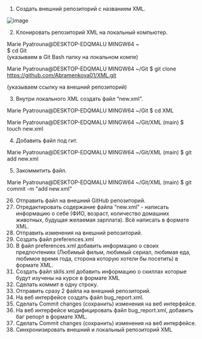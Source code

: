  1. Создать внешний репозиторий c названием XML.

![image](https://github.com/Abramenkova01/XML/assets/117236113/ff4a618c-630a-4edd-aa54-e62b348c5938)

 2. Клонировать репозиторий XML на локальный компьютер.

Marie Pyatrouna@DESKTOP-EDQMALU MINGW64 ~                     
$ cd Git                                   
(указываем в Git Bash папку на локальном компе)

Marie Pyatrouna@DESKTOP-EDQMALU MINGW64 ~/Git
$ git clone https://github.com/Abramenkova01/XML.git 

(указываем ссылку на внешний репозиторий)

  
 3. Внутри локального XML создать файл “new.xml”.

 Marie Pyatrouna@DESKTOP-EDQMALU MINGW64 ~/Git
$ cd XML

Marie Pyatrouna@DESKTOP-EDQMALU MINGW64 ~/Git/XML (main)
$ touch new.xml
 
 4. Добавить файл под гит.

 Marie Pyatrouna@DESKTOP-EDQMALU MINGW64 ~/Git/XML (main)
$ git add new.xml

 5. Закоммитить файл.

Marie Pyatrouna@DESKTOP-EDQMALU MINGW64 ~/Git/XML (main)
$ git commit -m "add new.xml"        
 
 26. Отправить файл на внешний GitHub репозиторий.
 27. Отредактировать содержание файла “new.xml” - написать информацию о себе (ФИО, возраст, количество домашних животных, будущая желаемая зарплата). Всё написать в формате XML.
 28. Отправить изменения на внешний репозиторий.
 29. Создать файл preferences.xml
 30. В файл preferences.xml добавить информацию о своих предпочтениях (Любимый фильм, любимый сериал, любимая еда, любимое время года, сторона которую хотели бы посетить) в формате XML.
 31. Создать файл sklls.xml добавить информацию о скиллах которые будут изучены на курсе в формате XML
 32. Сделать коммит в одну строку.
 33. Отправить сразу 2 файла на внешний репозиторий.
 34. На веб интерфейсе создать файл bug_report.xml.
 35. Сделать Commit changes (сохранить) изменения на веб интерфейсе.
 36. На веб интерфейсе модифицировать файл bug_report.xml, добавить баг репорт в формате XML.
 37. Сделать Commit changes (сохранить) изменения на веб интерфейсе.
 38. Синхронизировать внешний и локальный репозиторий XML
